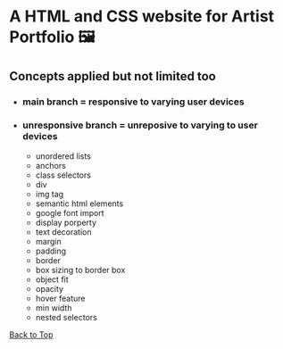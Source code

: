 <a name="custom_anchor_name"></a>

# A HTML and CSS website for Artist Portfolio :framed_picture:

## Concepts applied but not limited too

- ### main branch = responsive to varying user devices
- ### unresponsive branch = unreposive to varying to user devices
  - unordered lists
  - anchors
  - class selectors
  - div
  - img tag
  - semantic html elements 
  - google font import
  - display porperty 
  - text decoration
  - margin
  - padding
  - border
  - box sizing to border box
  - object fit 
  - opacity 
  - hover feature
  - min width
  - nested selectors 
  

[Back to Top](#custom_anchor_name)

